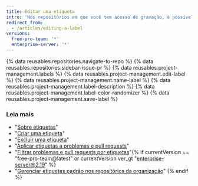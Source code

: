 ```yaml
---
title: Editar uma etiqueta
intro: 'Nos repositórios em que você tem acesso de gravação, é possível editar nome, cor e descrição de uma etiqueta existente.'
redirect_from:
  - /articles/editing-a-label
versions:
  free-pro-team: '*'
  enterprise-server: '*'
---
```


{% data reusables.repositories.navigate-to-repo %}
{% data reusables.repositories.sidebar-issue-pr %}
{% data reusables.project-management.labels %}
{% data reusables.project-management.edit-label %}
{% data reusables.project-management.name-label %}
{% data reusables.project-management.label-description %}
{% data reusables.project-management.label-color-randomizer %}
{% data reusables.project-management.save-label %}

### Leia mais

- "[Sobre etiquetas](/articles/about-labels)"
- "[Criar uma etiqueta](/articles/creating-a-label)"
- "[Excluir uma etiqueta](/articles/deleting-a-label)"
- "[Aplicar etiquetas a problemas e pull requests](/articles/applying-labels-to-issues-and-pull-requests)"
- "[Filtrar problemas e pull requests por etiquetas](/articles/filtering-issues-and-pull-requests-by-labels)"{% if currentVersion == "free-pro-team@latest" or currentVersion ver_gt "enterprise-server@2.19" %}
- "[Gerenciar etiquetas padrão nos repositórios da organização](/articles/managing-default-labels-for-repositories-in-your-organization)"
{% endif %}
